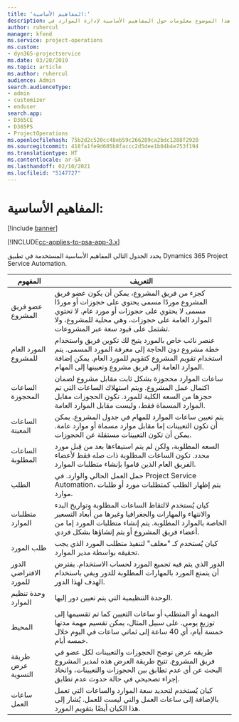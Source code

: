 ```yaml
---
title: 'المفاهيم الأساسية:'
description: يوفر هذا الموضوع معلومات حول المفاهيم الأساسية لإدارة الموارد في Project Service Automation.
author: ruhercul
manager: kfend
ms.service: project-operations
ms.custom:
- dyn365-projectservice
ms.date: 03/28/2019
ms.topic: article
ms.author: ruhercul
audience: Admin
search.audienceType:
- admin
- customizer
- enduser
search.app:
- D365CE
- D365PS
- ProjectOperations
ms.openlocfilehash: 75b2d2c520cc48eb59c266289ca2bdc1288f2920
ms.sourcegitcommit: 418fa1fe9d605b8faccc2d5dee1b04b4e753f194
ms.translationtype: HT
ms.contentlocale: ar-SA
ms.lasthandoff: 02/10/2021
ms.locfileid: "5147727"
---
```

# <a name="key-concepts"></a>المفاهيم الأساسية:

[!include [banner](../includes/psa-now-project-operations.md)]

[!INCLUDE[cc-applies-to-psa-app-3.x](../includes/cc-applies-to-psa-app-3x.md)]

يحدد الجدول التالي المفاهيم الأساسية المستخدمة في تطبيق Dynamics 365 Project Service Automation.

| المفهوم                    | التعريف |
|----------------------------|------------|
| عضو فريق المشروع        | كجزء من فريق المشروع، يمكن أن يكون عضو فريق المشروع موردًا مسمى يحتوي على حجوزات أو موردًا مسمى لا يحتوي على حجوزات أو مورد عام. لا تحتوي الموارد العامة على حجوزات، وهي محلية للمشروع، ولا تشتمل على قيود سعة عبر المشروعات. |
| المورد العام للمشروع   | عنصر نائب خاص بالمورد يتيح لك تكوين فريق واستخدام خطة مشروع دون الحاجة إلى معرفة المورد المسمى. يتم استخدام تقويم المشروع كتقويم للمورد العام. يمكن إضافة الموارد العامة إلى فريق مشروع وتعيينها إلى المهام. |
| الساعات المحجوزة               | ساعات الموارد محجوزة بشكل ثابت مقابل مشروع لضمان اكتمال عمل المشروع. ويتم استهلاك الساعات التي تم حجزها من السعه الكلية للمورد. تكون الحجوزات مقابل الموارد المسماة فقط، وليست مقابل الموارد العامة. |
| الساعات المعينة             | يتم تعيين ساعات الموارد للمهام في جدول المشروع. يمكن أن تكون التعيينات إما مقابل موارد مسماة أو موارد عامة. يمكن أن تكون التعيينات مستقلة عن الحجوزات. |
| الساعات المطلوبة             | السعه المطلوبة، ولكن لم يتم استيفاءها بعد من قِبل مورد محدد. تكون الساعات المطلوبة ذات صله فقط لأعضاء الفريق العام الذين قاموا بإنشاء متطلبات الموارد. |
| الطلب                     | حمل العمل الحالي والوارد. في Project Service Automation، يتم إظهار الطلب كمتطلبات مورد أو طلبات موارد. |
| متطلبات الموارد       | كيان يُستخدم لالتقاط الساعات المطلوبة وتواريخ البدء والانتهاء والمهارات والجغرافيا وغيرها من أبعاد التسعير الخاصة بالموارد المطلوبة. يتم إنشاء متطلبات المورد إما من أعضاء فريق المشروع أو يتم إنشاؤها بشكل فردي. |
| طلب المورد           | كيان يُستخدم كـ "مغلف" لتنفيذ متطلب المورد الذي يجب تحقيقه بواسطة مدير الموارد. |
| الدور الافتراضي للمورد      | الدور الذي يتم فيه تجميع المورد لحساب الاستخدام. يفترض أن يتمتع المورد بالمهارات المطلوبة للدور ويفي باستخدام الهدف لهذا الدور. |
| وحدة تنظيم الموارد | الوحدة التنظيمية التي يتم تعيين دور إليها. |
| المحيط                    | المهمة أو المتطلب أو ساعات التعيين كما تم تقسيمها إلى توزيع يومي. على سبيل المثال، يمكن تقسيم مهمة مدتها خمسة أيام، أي 40 ساعة إلى ثماني ساعات في اليوم خلال خمسه أيام. |
| طريقة عرض التسوية        | طريقه عرض توضح الحجوزات والتعيينات لكل عضو في فريق المشروع. تتيح طريقة العرض هذه لمدير المشروع البحث عن أي عدم تطابق بين الحجوزات والتعيينات، واتخاذ إجراء تصحيحي في حالة حدوث عدم تطابق. |
| ساعات العمل                 | كيان يُستخدم لتحديد سعة الموارد والساعات التي تعمل بالإضافة إلى ساعات العمل والتي ليست للعمل. يُشار إلى هذا الكيان أيضًا بتقويم المورد. |
